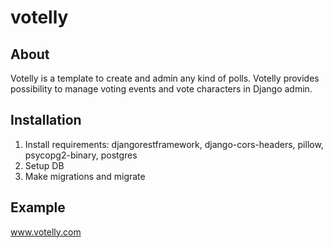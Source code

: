 # votelly

## About
Votelly is a template to create and admin any kind of polls. Votelly provides possibility to manage voting events and vote
characters in Django admin.

## Installation
1. Install requirements: djangorestframework, django-cors-headers, pillow, psycopg2-binary, postgres
2. Setup DB
3. Make migrations and migrate

## Example
www.votelly.com
